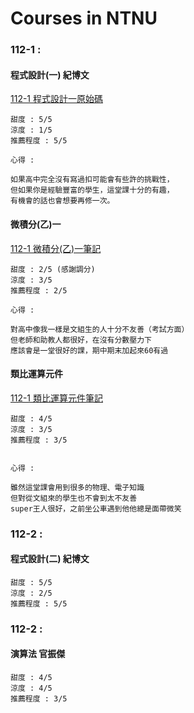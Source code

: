 # Courses in NTNU

### 112-1 : <br>
#### 程式設計(一) 紀博文 <br>
[112-1 程式設計一原始碼](https://github.com/NaoCoding/NTNU_CP1_Code)<br>
```
甜度 : 5/5
涼度 : 1/5
推薦程度 : 5/5

心得 :

如果高中完全沒有寫過扣可能會有些許的挑戰性，
但如果你是經驗豐富的學生，這堂課十分的有趣，
有機會的話也會想要再修一次。
```
#### 微積分(乙)一 <br>
[112-1 微積分(乙)一筆記](https://github.com/NaoCoding/NTNU_Notes/blob/main/1121/1121%20Calculus.docx)<br>
```
甜度 : 2/5 (感謝調分)
涼度 : 3/5
推薦程度 : 2/5

心得 :

對高中像我一樣是文組生的人十分不友善（考試方面）
但老師和助教人都很好，在沒有分數壓力下
應該會是一堂很好的課，期中期末加起來60有過
```
#### 類比運算元件 <br>
[112-1 類比運算元件筆記](https://github.com/NaoCoding/NTNU_Notes/blob/main/1121/1121%20Analog.docx)<br>
```
甜度 : 4/5 
涼度 : 3/5
推薦程度 : 3/5


心得 :

雖然這堂課會用到很多的物理、電子知識
但對從文組來的學生也不會到太不友善
super王人很好，之前坐公車遇到他他總是面帶微笑
```

### 112-2 : <br>
#### 程式設計(二) 紀博文 <br>

```
甜度 : 5/5
涼度 : 2/5
推薦程度 : 5/5
```

### 112-2 : <br>
#### 演算法 官振傑<br>

```
甜度 : 4/5
涼度 : 4/5
推薦程度 : 3/5
```


